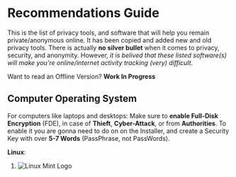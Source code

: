 # Recommendations Guide

This is the list of privacy tools, and software that will help you remain private/anonymous online. It has been copied and added new and old privacy tools. There is actually **no silver bullet** when it comes to privacy, security, and anonymity. However, _it is belived that these listed software(s) will make you're online/internet activity tracking (very) difficult_.

Want to read an Offline Version? __Work In Progress__

## Computer Operating System

For computers like laptops and desktops: Make sure to __enable Full-Disk Encryption__ (FDE), in case of __Thieft__, __Cyber-Attack__, or from __Authorities__. To enable it you are gonna need to do on on the Installer, and create a Security Key with over __5-7 Words__ (PassPhrase, not PassWords).  

__Linux__:

1. ![Linux Mint Logo](https://www.webopedia.com/wp-content/uploads/2012/01/Linux-Mint-Logo.png)
